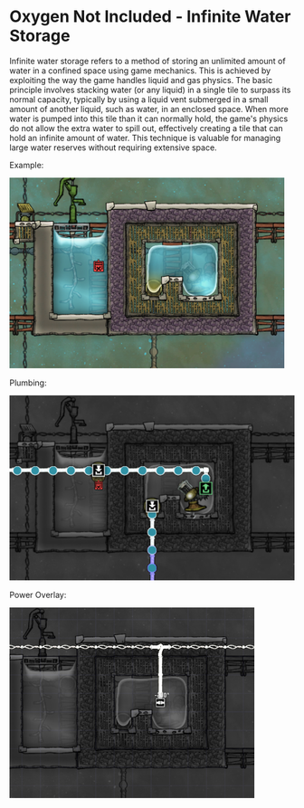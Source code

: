 # Oxygen Not Included - Infinite Water Storage

Infinite water storage refers to a method of storing an unlimited amount of water in a confined space using game mechanics. 
This is achieved by exploiting the way the game handles liquid and gas physics. The basic principle involves stacking water (or any liquid) in a single tile to surpass its normal capacity, typically by using a liquid vent submerged in a small amount of another liquid, such as water, in an enclosed space. When more water is pumped into this tile than it can normally hold, the game's physics do not allow the extra water to spill out, effectively creating a tile that can hold an infinite amount of water. This technique is valuable for managing large water reserves without requiring extensive space.

Example:

![Example!](layout.png)

Plumbing:

![Plumbing!](plumbing.png)

Power Overlay:

![Power!](power.png)